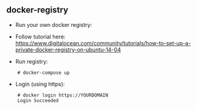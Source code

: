 ## docker-registry
- Run your own docker registry:

- Follow tutorial here: https://www.digitalocean.com/community/tutorials/how-to-set-up-a-private-docker-registry-on-ubuntu-14-04

- Run registry:

```
	# docker-compose up
```

- Login (using https):

```
	# docker login https://YOURDOMAIN
	Login Succeeded
```
